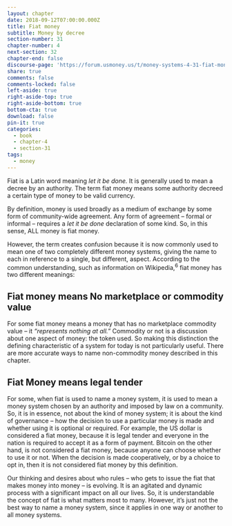 ```yaml
---
layout: chapter
date: 2018-09-12T07:00:00.000Z
title: Fiat money
subtitle: Money by decree
section-number: 31
chapter-number: 4
next-section: 32
chapter-end: false
discourse-page: 'https://forum.usmoney.us/t/money-systems-4-31-fiat-money-money-by-decree/'
share: true
comments: false
comments-locked: false
left-aside: true
right-aside-top: true
right-aside-bottom: true
bottom-cta: true
download: false
pin-it: true
categories:
  - book
  - chapter-4
  - section-31
tags:
  - money
---
```

Fiat is a Latin word meaning _let it be done._ It is generally used to
mean a decree by an authority. The term fiat money means some
authority decreed a certain type of money to be valid currency.

By definition, money is used broadly as a medium of exchange by
some form of community-wide agreement. Any form of agreement –
formal or informal – requires a _let it be done_ declaration of some kind.
So, in this sense, ALL money is fiat money.

However, the term creates confusion because it is now commonly
used to mean one of two completely different money systems, giving
the name to each in reference to a single, but different, aspect.
According to the common understanding, such as information on
Wikipedia,<sup>6</sup> fiat money has two different meanings:

## Fiat money means No marketplace or commodity value

For some fiat money means a money that has no marketplace
commodity value – it _“represents nothing at all.”_ Commodity or not is
a discussion about one aspect of money: the token used. So making
this distinction the defining characteristic of a system for today
is not particularly useful. There are more accurate ways to name
non-commodity money described in this chapter.

## Fiat Money means legal tender

For some, when fiat is used to name a money system, it is used to
mean a money system chosen by an authority and imposed by law
on a community. So, it is in essence, not about the kind of money
system; it is about the kind of governance – how the decision to use a
particular money is made and whether using it is optional or required.
For example, the US dollar is considered a fiat money, because it is
legal tender and everyone in the nation is required to accept it as a
form of payment. Bitcoin on the other hand, is not considered a fiat money, because anyone can choose whether to use it or not. When
the decision is made cooperatively, or by a choice to opt in, then it is
not considered fiat money by this definition.

Our thinking and desires about who rules – who gets to issue the
fiat that makes money into money – is evolving. It is an agitated
and dynamic process with a significant impact on all our lives. So, it
is understandable the concept of fiat is what matters most to many.
However, it’s just not the best way to name a money system, since it
applies in one way or another to all money systems.
